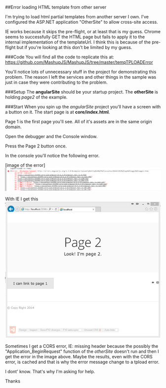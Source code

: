 ##Error loading HTML template from other server

I'm trying to load html partial templates from another server I own.  I've configured the ASP.NET application "OtherSite" to allow cross-site access.

IE works because it skips the pre-flight, or at least that is my guess.  Chrome seems to successfully GET the HTML page but fails to apply it to the internal implementation of the templateUrl.  I think this is because of the pre-flight but if you're looking at this don't be limited by my guess.

###Code
You will find all the code to replicate this at:
https://github.com/MashupJS/MashupJS/tree/master/tempTPLOADError

You'll notice lots of unnecessary stuff in the project for demonstrating this problem.  The reason I left the services and other things in the sample was just in case they were contributing to the problem.

###Setup
The **angularSite** should be your startup project.  The **otherSite** is holding *page2* of the example.

###Start
When you spin up the *angularSite* project you'll have a screen with a button on it.  The start page is at **core/index.html**.

Page 1 is the first page you'll see.  All of it's assets are in the same origin domain.

Open the debugger and the Console window.

Press the Page 2 button once.

In the console you'll notice the following error.

[image of the error]
![enter image description here](https://raw.githubusercontent.com/MashupJS/MashupJS/master/tempTPLOADError/img.PNG)

With IE I get this
![enter image description here](https://raw.githubusercontent.com/MashupJS/MashupJS/master/tempTPLOADError/page2withIE.PNG)

Sometimes I get a CORS error, IE: missing header because the possibly the "Application_BeginRequest" function of the *otherSite* doesn't run and then I get the error in the image above.  Maybe the results, even with the CORS error, is cached and that is why the error message change to a tpload error.

I dont' know.  That's why I'm asking for help.

Thanks